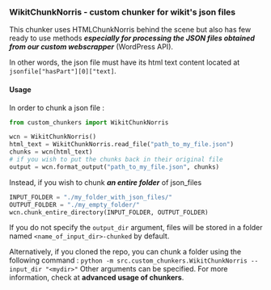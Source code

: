 
### WikitChunkNorris - custom chunker for wikit's json files

This chunker uses HTMLChunkNorris behind the scene but also has few ready to use methods ***especially for processing the JSON files obtained from our custom webscrapper*** (WordPress API).

In other words, the json file must have its html text content located at ```jsonfile["hasPart"][0]["text]```.

#### Usage

In order to chunk a json file :

```py
from custom_chunkers import WikitChunkNorris

wcn = WikitChunkNorris()
html_text = WikitChunkNorris.read_file("path_to_my_file.json")
chunks = wcn(html_text)
# if you wish to put the chunks back in their original file
output = wcn.format_output("path_to_my_file.json", chunks)
```

Instead, if you wish to chunk ***an entire folder*** of json_files
```py
INPUT_FOLDER = "./my_folder_with_json_files/"
OUTPUT_FOLDER = "./my_empty_folder/"
wcn.chunk_entire_directory(INPUT_FOLDER, OUTPUT_FOLDER)
```
If you do not specify the ``output_dir`` argument, files will be stored in a folder named ``<name_of_input_dir>-chunked`` by default.

Alternatively, if you cloned the repo, you can chunk a folder using the following command :
``python -m src.custom_chunkers.WikitChunkNorris --input_dir "<mydir>"``
Other arguments can be specified. For more information, check at **advanced usage of chunkers**.
